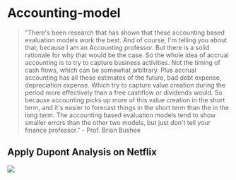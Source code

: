 # Accounting-model

> "There's been research that has shown that these accounting based evaluation models work the best. And of course, I'm telling you about that, because I am an Accounting professor. But there is a solid rationale for why that would be the case. So the whole idea of accrual accounting is to try to capture business activities. Not the timing of cash flows, which can be somewhat arbitrary. Plus accrual accounting has all these estimates of the future, bad debt expense, depreciation expense. Which try to capture value creation during the period more effectively than a free cashflow or dividends would. So because accounting picks up more of this value creation in the short term, and it's easier to forecast things in the short term than the in the long term. The accounting based evaluation models tend to show smaller errors than the other two models, but just don't tell your finance professor."  - Prof. Brian Bushee

## Apply Dupont Analysis on Netflix
![](http://upload.ouliu.net/i/201806221648101pbx9.png)
